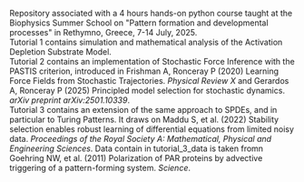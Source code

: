 Repository associated with a 4 hours hands-on python course taught at the Biophysics Summer School on "Pattern formation and developmental processes" in Rethymno, Greece, 7-14 July, 2025.\
Tutorial 1 contains simulation and mathematical analysis of the Activation Depletion Substrate Model.\
Tutorial 2 contains an implementation of Stochastic Force Inference with the PASTIS criterion, introduced in Frishman A, Ronceray P (2020) Learning Force Fields from Stochastic Trajectories. *Physical Review X* and Gerardos A, Ronceray P (2025) Principled model selection for stochastic dynamics. *arXiv preprint arXiv:2501.10339*.\
Tutorial 3 contains an extension of the same approach to SPDEs, and in particular to Turing Patterns. It draws on Maddu S, et al. (2022) Stability selection enables robust learning of differential equations from limited noisy data. *Proceedings of the Royal Society A: Mathematical, Physical and Engineering Sciences*. Data contain in tutorial_3_data is taken fromn Goehring NW, et al. (2011) Polarization of PAR proteins by advective triggering of a pattern-forming system. *Science*.
